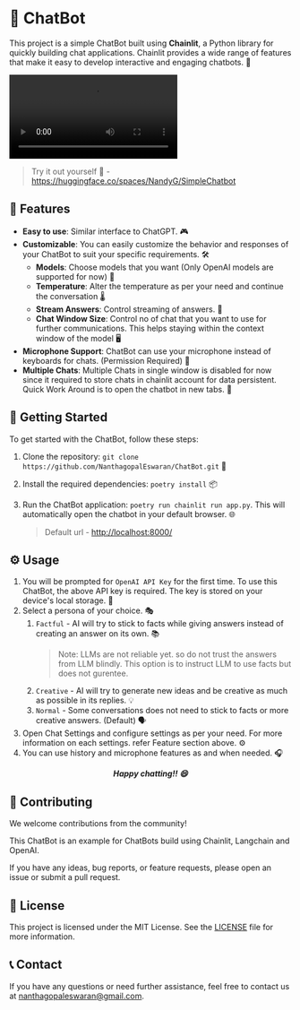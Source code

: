 # 🤖 ChatBot

This project is a simple ChatBot built using **Chainlit**, a Python library for quickly building chat applications. Chainlit provides a wide range of features that make it easy to develop interactive and engaging chatbots. 🚀

![Demo](Chainlit%20Chatbot%20Demo.mp4)

> Try it out yourself 🚀 - https://huggingface.co/spaces/NandyG/SimpleChatbot

## 🌟 Features

- **Easy to use**: Similar interface to ChatGPT. 🎮
- **Customizable**: You can easily customize the behavior and responses of your ChatBot to suit your specific requirements. 🛠️
  - **Models**: Choose models that you want (Only OpenAI models are supported for now) 🧠
  - **Temperature**: Alter the temperature as per your need and continue the conversation 🌡️
  - **Stream Answers**: Control streaming of answers. 📡
  - **Chat Window Size**: Control no of chat that you want to use for further communications. This helps staying within the context window of the model 🖥️
- **Microphone Support**: ChatBot can use your microphone instead of keyboards for chats. (Permission Required) 🎤
- **Multiple Chats**: Multiple Chats in single window is disabled for now since it required to store chats in chainlit account for data persistent. Quick Work Around is to open the chatbot in new tabs. 💬

## 🚀 Getting Started

To get started with the ChatBot, follow these steps:

1. Clone the repository: `git clone https://github.com/NanthagopalEswaran/ChatBot.git` 📂
2. Install the required dependencies: `poetry install` 📦
3. Run the ChatBot application: `poetry run chainlit run app.py`. This will automatically open the chatbot in your default browser. 🌐

    > Default url - [http://localhost:8000/](http://localhost:8000/)

## ⚙️ Usage

1. You will be prompted for `OpenAI API Key` for the first time. To use this ChatBot, the above API key is required. The key is stored on your device's local storage. 🔑
2. Select a persona of your choice. 🎭
   1. `Factful` - AI will try to stick to facts while giving answers instead of creating an answer on its own. 📚
        > Note: LLMs are not reliable yet. so do not trust the answers from LLM blindly. This option is to instruct LLM to use facts but does not gurentee.
    2. `Creative` - AI will try to generate new ideas and be creative as much as possible in its replies. 💡
    3. `Normal` - Some conversations does not need to stick to facts or more creative answers. (Default) 🗣️
 3. Open Chat Settings and configure settings as per your need. For more information on each settings. refer Feature section above. ⚙️
 4. You can use history and microphone features as and when needed. 🎧

<p align="center"><strong><em>Happy chatting!! 😄</em></strong></p>

## 🤝 Contributing

We welcome contributions from the community!

This ChatBot is an example for ChatBots build using Chainlit, Langchain and OpenAI.

If you have any ideas, bug reports, or feature requests, please open an issue or submit a pull request.

## 📄 License

This project is licensed under the MIT License. See the [LICENSE](LICENSE) file for more information.

## 📞 Contact

If you have any questions or need further assistance, feel free to contact us at nanthagopaleswaran@gmail.com.
